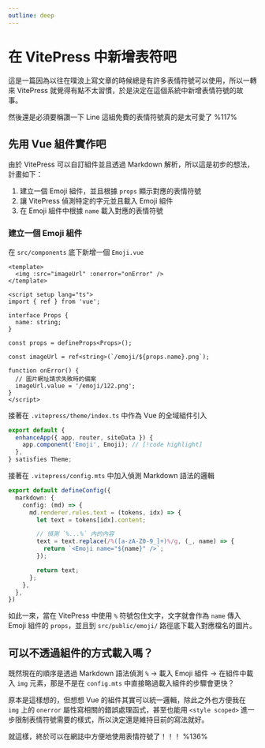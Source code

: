 ```yaml
---
outline: deep
---
```


# 在 VitePress 中新增表符吧

這是一篇因為以往在噗浪上寫文章的時候總是有許多表情符號可以使用，所以一轉來 VitePress 就覺得有點不太習慣，於是決定在這個系統中新增表情符號的故事。

然後還是必須要稱讚一下 Line 這組免費的表情符號真的是太可愛了 %117%

## 先用 Vue 組件實作吧

由於 VitePress 可以自訂組件並且透過 Markdown 解析，所以這是初步的想法，計畫如下：

1. 建立一個 Emoji 組件，並且根據 `props` 顯示對應的表情符號
2. 讓 VitePress 偵測特定的字元並且載入 Emoji 組件
3. 在 Emoji 組件中根據 `name` 載入對應的表情符號

### 建立一個 Emoji 組件

在 `src/components` 底下新增一個 `Emoji.vue`

```vue
<template>
  <img :src="imageUrl" :onerror="onError" />
</template>

<script setup lang="ts">
import { ref } from 'vue';

interface Props {
  name: string;
}

const props = defineProps<Props>();

const imageUrl = ref<string>(`/emoji/${props.name}.png`);

function onError() {
  // 圖片網址請求失敗時的備案
  imageUrl.value = '/emoji/122.png';
}
</script>
```

接著在 `.vitepress/theme/index.ts` 中作為 Vue 的全域組件引入

```ts
export default {
  enhanceApp({ app, router, siteData }) {
    app.component('Emoji', Emoji); // [!code highlight]
  },
} satisfies Theme;
```

接著在 `.vitepress/config.mts` 中加入偵測 Markdown 語法的邏輯

```ts
export default defineConfig({
  markdown: {
    config: (md) => {
      md.renderer.rules.text = (tokens, idx) => {
        let text = tokens[idx].content;

        // 偵測 `%...%` 內的內容
        text = text.replace(/%([a-zA-Z0-9_]+)%/g, (_, name) => {
          return `<Emoji name="${name}" />`;
        });

        return text;
      };
    },
  },
})
```

如此一來，當在 VitePress 中使用 `%` 符號包住文字，文字就會作為 `name` 傳入 Emoji 組件的 `props`，並且到 `src/public/emoji/` 路徑底下載入對應檔名的圖片。

## 可以不透過組件的方式載入嗎？

既然現在的順序是透過 Markdown 語法偵測 `%` → 載入 Emoji 組件 → 在組件中載入 `img` 元素，那是不是在 `config.mts` 中直接略過載入組件的步驟會更快？

原本是這樣想的，但想想 Vue 的組件其實可以統一邏輯，除此之外也方便我在 `img` 上的 `onerror` 屬性寫相關的錯誤處理函式，甚至也能用 `<style scoped>` 進一步限制表情符號需要的樣式，所以決定還是維持目前的寫法就好。

就這樣，終於可以在網誌中方便地使用表情符號了！！！ %136%